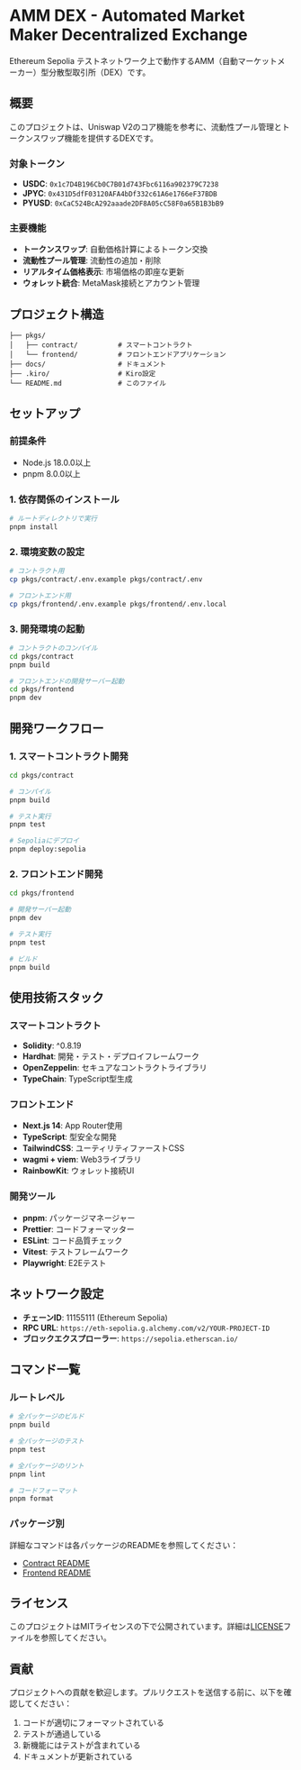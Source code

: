 # AMM DEX - Automated Market Maker Decentralized Exchange

Ethereum Sepolia テストネットワーク上で動作するAMM（自動マーケットメーカー）型分散型取引所（DEX）です。

## 概要

このプロジェクトは、Uniswap V2のコア機能を参考に、流動性プール管理とトークンスワップ機能を提供するDEXです。

### 対象トークン

- **USDC**: `0x1c7D4B196Cb0C7B01d743Fbc6116a902379C7238`
- **JPYC**: `0x431D5dfF03120AFA4bDf332c61A6e1766eF37BDB`
- **PYUSD**: `0xCaC524BcA292aaade2DF8A05cC58F0a65B1B3bB9`

### 主要機能

- **トークンスワップ**: 自動価格計算によるトークン交換
- **流動性プール管理**: 流動性の追加・削除
- **リアルタイム価格表示**: 市場価格の即座な更新
- **ウォレット統合**: MetaMask接続とアカウント管理

## プロジェクト構造

```
├── pkgs/
│   ├── contract/          # スマートコントラクト
│   └── frontend/          # フロントエンドアプリケーション
├── docs/                  # ドキュメント
├── .kiro/                 # Kiro設定
└── README.md              # このファイル
```

## セットアップ

### 前提条件

- Node.js 18.0.0以上
- pnpm 8.0.0以上

### 1. 依存関係のインストール

```bash
# ルートディレクトリで実行
pnpm install
```

### 2. 環境変数の設定

```bash
# コントラクト用
cp pkgs/contract/.env.example pkgs/contract/.env

# フロントエンド用
cp pkgs/frontend/.env.example pkgs/frontend/.env.local
```

### 3. 開発環境の起動

```bash
# コントラクトのコンパイル
cd pkgs/contract
pnpm build

# フロントエンドの開発サーバー起動
cd pkgs/frontend
pnpm dev
```

## 開発ワークフロー

### 1. スマートコントラクト開発

```bash
cd pkgs/contract

# コンパイル
pnpm build

# テスト実行
pnpm test

# Sepoliaにデプロイ
pnpm deploy:sepolia
```

### 2. フロントエンド開発

```bash
cd pkgs/frontend

# 開発サーバー起動
pnpm dev

# テスト実行
pnpm test

# ビルド
pnpm build
```

## 使用技術スタック

### スマートコントラクト

- **Solidity**: ^0.8.19
- **Hardhat**: 開発・テスト・デプロイフレームワーク
- **OpenZeppelin**: セキュアなコントラクトライブラリ
- **TypeChain**: TypeScript型生成

### フロントエンド

- **Next.js 14**: App Router使用
- **TypeScript**: 型安全な開発
- **TailwindCSS**: ユーティリティファーストCSS
- **wagmi + viem**: Web3ライブラリ
- **RainbowKit**: ウォレット接続UI

### 開発ツール

- **pnpm**: パッケージマネージャー
- **Prettier**: コードフォーマッター
- **ESLint**: コード品質チェック
- **Vitest**: テストフレームワーク
- **Playwright**: E2Eテスト

## ネットワーク設定

- **チェーンID**: 11155111 (Ethereum Sepolia)
- **RPC URL**: `https://eth-sepolia.g.alchemy.com/v2/YOUR-PROJECT-ID`
- **ブロックエクスプローラー**: `https://sepolia.etherscan.io/`

## コマンド一覧

### ルートレベル

```bash
# 全パッケージのビルド
pnpm build

# 全パッケージのテスト
pnpm test

# 全パッケージのリント
pnpm lint

# コードフォーマット
pnpm format
```

### パッケージ別

詳細なコマンドは各パッケージのREADMEを参照してください：

- [Contract README](./pkgs/contract/README.md)
- [Frontend README](./pkgs/frontend/README.md)

## ライセンス

このプロジェクトはMITライセンスの下で公開されています。詳細は[LICENSE](./LICENSE)ファイルを参照してください。

## 貢献

プロジェクトへの貢献を歓迎します。プルリクエストを送信する前に、以下を確認してください：

1. コードが適切にフォーマットされている
2. テストが通過している
3. 新機能にはテストが含まれている
4. ドキュメントが更新されている
